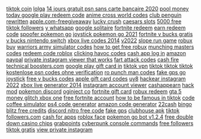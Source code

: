 <a href="https://lookerstudio.google.com/reporting/c1b0a4e4-686c-44d0-b43d-26a57cb97c53/page/KA2AD">tiktok coin</a>
<a href="https://lookerstudio.google.com/reporting/5d2d5d3b-37c4-4b3a-8ba7-1d756413c1a7/page/DjD">lolga</a>
<a href="https://lookerstudio.google.com/reporting/1b20ddf6-02d4-431d-88d1-a520f8e2b422/page/DjD">14 jours gratuit psn sans carte bancaire 2020</a>
<a href="https://lookerstudio.google.com/reporting/6261381f-8d8f-439c-8990-75298519ebfb/page/DjD">pool money</a>
<a href="https://lookerstudio.google.com/reporting/4736f095-9c2e-4ece-b8bd-3e73238e6e41/page/DjD">today google play redeem code</a>
<a href="https://lookerstudio.google.com/reporting/26ebf5cc-c255-4fca-b009-de83a444c9c2/page/DjD">anime cross world codes</a>
<a href="https://lookerstudio.google.com/reporting/6a6e1618-1e2e-4f47-b88c-16367fde5e82/page/DjD">club penguin rewritten</a>
<a href="https://lookerstudio.google.com/reporting/dd2b3bcf-c17b-4b92-b8a1-261c51d55913/page/DjD">apple.com-freegiveaway</a>
<a href="https://lookerstudio.google.com/reporting/dec28d94-659e-4fae-81e6-9ad1a9424500/page/KNgDD">lucky crush</a>
<a href="https://lookerstudio.google.com/reporting/768c9ab9-352a-42b2-8ed0-641050a8037e/page/UshED">caesars slots</a>
<a href="https://lookerstudio.google.com/reporting/80912f23-c45d-4dd3-b7de-f5881ba843d8/page/OD2AD">5000 free tiktok followers</a>
<a href="https://lookerstudio.google.com/reporting/0547755a-38a3-47bb-b407-8e25460ac51f/page/DjD">y whatsapp</a>
<a href="https://lookerstudio.google.com/reporting/38010ed2-c22c-4151-b716-6d23a684c7ae/page/DjD">google solitaire</a>
<a href="https://lookerstudio.google.com/reporting/4d600d46-6496-40cc-bee7-b2d02fb28d25/page/DjD">fortnite redeem</a>
<a href="https://lookerstudio.google.com/reporting/632d6464-e85e-4c89-ba85-e3d5f9344c8c/page/DjD">earn redeem code</a>
<a href="https://lookerstudio.google.com/reporting/da83dfe7-e635-47d3-8fa9-1a7b8920da19/page/DjD">spoofer pokemon go</a>
<a href="https://lookerstudio.google.com/reporting/6081ea6a-eed6-4f35-97f7-0f879c324be6/page/DjD">joystick pokemon go 2021</a>
<a href="https://lookerstudio.google.com/reporting/c90455be-1496-4743-a5dc-060bb74185bc/page/DjD">fortnite v bucks gratis</a>
<a href="https://lookerstudio.google.com/reporting/636f6b74-f9c2-4a50-b1c9-8578ec3bc48b/page/DjD">v bucks nintendo switch</a>
<a href="https://lookerstudio.google.com/reporting/f224f25a-283d-427d-bb25-f3c30eee675e/page/DjD">xbox live codes 2014</a>
<a href="https://lookerstudio.google.com/reporting/12cb8684-bdc7-4f4b-8b6c-ff411f7828ba?s=sYAvPYJ0RAg">v2022</a>
<a href="https://lookerstudio.google.com/reporting/f628bbb4-a0f9-4d0e-aa0c-95fd49846c03/page/DjD">slope run game</a>
<a href="https://lookerstudio.google.com/reporting/17d1c1c9-412d-4bcf-b6ac-c137ded89ae2/page/DjD">robux buy</a>
<a href="https://lookerstudio.google.com/reporting/2f10eae4-5245-4937-b396-93c10f2c2523/page/DjD">warriors army simulator codes</a>
<a href="https://lookerstudio.google.com/reporting/140adaa2-d333-45f1-842a-d8f4536e3b1b/page/DjD">how to get free robux</a>
<a href="https://lookerstudio.google.com/reporting/562acf23-eddf-4ef2-b85a-624f46b60c62/page/DjD">munching masters codes</a>
<a href="https://lookerstudio.google.com/s/rj0U0O8Jaeo">redeem code roblox</a>
<a href="https://lookerstudio.google.com/reporting/1fa4b1ac-fd61-4631-8a09-1ae827b36e64?s=nLqUfKE_mMA">clicking havoc codes</a>
<a href="https://lookerstudio.google.com/reporting/d74bd9af-e4d6-4180-b2aa-77613fb85ef7/page/T51AD">cash app log in</a>
<a href="https://lookerstudio.google.com/reporting/02de0061-e5b6-4a0f-affa-7dcced5bf5b2/page/DjD">amazon paypal</a>
<a href="https://lookerstudio.google.com/reporting/ae805eee-2ad3-40d1-8f32-1320fb7f4265/page/DjD">private instagram viewer that works</a>
<a href="https://lookerstudio.google.com/reporting/3522d160-0ab5-4b52-bd38-fbde005098ae/page/DjD">fart attack codes</a>
<a href="https://lookerstudio.google.com/reporting/157e4673-2615-468a-aa97-9f5a64cca7d6/page/DjD">cash fire</a>
<a href="https://lookerstudio.google.com/reporting/f25200ac-4318-4c16-93e1-d26a71c67119/page/DjD">technical boosters.com</a>
<a href="https://lookerstudio.google.com/reporting/ce25b265-a946-46da-bd00-99291f7c47dd/page/DjD">google play gift card in</a>
<a href="https://lookerstudio.google.com/reporting/12a5018d-5716-45ec-a7f7-519b7c3b35db/page/OD2AD">tiktok vpn</a>
<a href="https://lookerstudio.google.com/s/varfZ3d6VJw">tiktok tiktok tiktok</a>
<a href="https://lookerstudio.google.com/reporting/b801e588-53a9-44d3-bc95-d4845aac6ab9/page/DjD">kostenlose psn codes ohne verification</a>
<a href="https://lookerstudio.google.com/reporting/313f2dbe-bd29-4427-94c5-d585b9793ffa/page/DjD">ro punch man codes</a>
<a href="https://lookerstudio.google.com/reporting/2359e802-58b7-4042-81b0-f47876f81ce1/page/DjD">fake gps go joystick</a>
<a href="https://lookerstudio.google.com/reporting/80343a80-6299-4285-80d1-a8b39067149e/page/DjD">free v bucks codes</a>
<a href="https://lookerstudio.google.com/reporting/c5a384c6-414e-4a25-96ac-fbecec21e23b/page/DjD">apple gift card codes</a>
<a href="https://lookerstudio.google.com/reporting/86c50d81-e508-4701-9158-78d8451544dd/page/LloDD">uy8</a>
<a href="https://lookerstudio.google.com/reporting/21f28db3-d363-4e8e-870b-a6b4d5f73ca1/page/DjD">hackear instagram 2022</a>
<a href="https://lookerstudio.google.com/reporting/e5af6279-7987-4083-b6c3-e73614f73dd4/page/DjD">xbox live generator 2014</a>
<a href="https://lookerstudio.google.com/reporting/6c677136-4917-4e0e-86f9-eccdc7649c97/page/DjD">instagram account viewer</a>
<a href="https://lookerstudio.google.com/reporting/543e2c1a-9e7c-48b0-972f-c718343ce312/page/DjD">cashappearn</a>
<a href="https://lookerstudio.google.com/reporting/186340cd-cf9c-4f60-9005-77f5d05edc7c/page/DjD">hack mod</a>
<a href="https://lookerstudio.google.com/reporting/4fab3882-c015-41ab-a6d1-b00ba6c2663e/page/DjD">pokemon discord</a>
<a href="https://lookerstudio.google.com/reporting/73ed9c34-d41c-47a8-882a-20c9cd6e4d33/page/T51AD">oginject co</a>
<a href="https://lookerstudio.google.com/reporting/0a4df31f-8ab2-4d50-bf76-804a5977b75b?s=iQvKJddJCIk">fortnite gift card</a>
<a href="https://lookerstudio.google.com/reporting/15879d56-6ef5-4668-a30c-8ffee9639712/page/DjD">robux redeem</a>
<a href="https://lookerstudio.google.com/reporting/77652e71-4028-4533-9870-188609eb195d/page/DjD">gta 5 money glitch xbox one</a>
<a href="https://lookerstudio.google.com/reporting/34317003-0c7b-4fed-be01-bfc830364216/page/DjD">free fortnite account</a>
<a href="https://lookerstudio.google.com/reporting/3d1c7f23-988a-47ea-9448-0b25233d3626/page/DjD">how to be famous in tiktok</a>
<a href="https://lookerstudio.google.com/reporting/d4614b11-8163-416c-9461-600ab065e5f9/page/DjD">code coffee simulator</a>
<a href="https://lookerstudio.google.com/reporting/d89a5ec8-7539-4e83-802b-6a47a2375168/page/DjD">ps4 code generator</a>
<a href="https://lookerstudio.google.com/reporting/e69ad14f-1129-4bb6-bcab-77bc83b4521f/page/DjD">amazon code generator</a>
<a href="https://lookerstudio.google.com/reporting/b74a5678-1776-456a-a378-f1536dcd76cc/page/DjD">22cash</a>
<a href="https://lookerstudio.google.com/reporting/b032dbb7-ccdc-40c5-a3e0-b945efa74ae6/page/DjD">bingo blitz free credits</a>
<a href="https://lookerstudio.google.com/reporting/43fed6fe-b61e-4a82-9fc9-1e33655e982c/page/HAqDD">discord nitro free code</a>
<a href="https://lookerstudio.google.com/reporting/1b8951bf-17ea-45af-99ed-186cec3c442a?s=jLKGXKPnBNU">fake gps</a>
<a href="https://lookerstudio.google.com/reporting/7cdb5ce7-6d84-4792-9f5c-33d36149d490/page/DjD">clubhouse apk</a>
<a href="https://lookerstudio.google.com/reporting/4f33999f-a6b1-4089-b24d-4709441e5ab6/page/KA2AD">tiktok followers.com</a>
<a href="https://lookerstudio.google.com/reporting/0c8f63f8-5937-451e-86ce-e11eb3c8c7ef/page/DjD">cash for apps</a>
<a href="https://lookerstudio.google.com/reporting/4e4f55d2-4f4d-4971-9838-c0fdec9fa909/page/DjD">roblox face</a>
<a href="https://lookerstudio.google.com/reporting/e4af9abc-6d90-4c56-9265-d7960cf4d4b5/page/DjD">pokemon go bot v1.2.4</a>
<a href="https://lookerstudio.google.com/reporting/72efe2e9-a18e-4381-9cc1-47f272d08d04/page/DjD">free double down casino chips</a>
<a href="https://lookerstudio.google.com/reporting/8dee5fef-5a2e-403d-b4d4-da2244a35b8e/page/TqoDD">grabpoints</a>
<a href="https://lookerstudio.google.com/reporting/3d94f83e-93d2-4112-9db5-e2df6e5722f4/page/DjD">cyberpunk console commands</a>
<a href="https://lookerstudio.google.com/reporting/ee0064f5-4ef4-48eb-8ca0-7d842e03b4cf/page/KA2AD">free followers tiktok gratis</a>
<a href="https://lookerstudio.google.com/reporting/539fdeb8-2213-47da-9ba8-9af3587a12c3/page/DjD">view private instagram</a>
